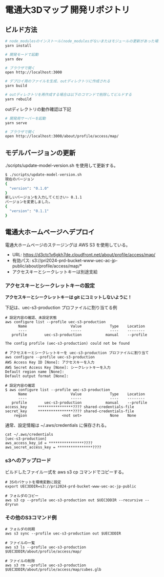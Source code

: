 # 電通大3Dマップ 開発リポジトリ

## ビルド方法

```sh
# node_modulesのインストール(node_modulesがないまたはモジュールの更新があった場合に実施)
yarn install

# 開発モードで起動
yarn dev

# ブラウザで開く
open http://localhost:3000
```

```sh
# デプロイ用のファイルを生成、outディレクトリに作成される
yarn build

# outディレクトリを再作成する場合は以下のコマンドで削除してビルドする
yarn rebuild
```

outディレクトリの動作確認は下記

```sh
# 開発用サーバーを起動
yarn serve

# ブラウザで開く
open http://localhost:3000/about/profile/access/map/
```

## モデルバージョンの更新

./scripts/update-model-version.sh を使用して更新する。

```sh
$ ./scripts/update-model-version.sh 
現在のバージョン
{
  "version": "0.1.0"
}
新しいバージョンを入力してください> 0.1.1
バージョンを変更しました。
{
  "version": "0.1.1"
}
```

## 電通大ホームページへデプロイ

電通大ホームページのステージングは AWS S3 を使用している。

- URL: https://d3ctc1v6gkh7de.cloudfront.net/about/profile/access/map/
- 有効パス: s3://pri2024-prd-bucket-www-uec-ac-jp-public/about/profile/access/map/*
- アクセスキーとシークレットキーは別途支給

### アクセスキーとシークレットキーの設定

**アクセスキーとシークレットキーは git にコミットしないように！**

下記は、uec-s3-production プロファイルに割り当てる例

```shell
# 設定内容の確認、未設定状態
aws configure list --profile uec-s3-production
      Name                    Value             Type    Location
      ----                    -----             ----    --------
   profile        uec-s3-production           manual    --profile

The config profile (uec-s3-production) could not be found

# アクセスキーとシークレットキーを uec-s3-production プロファイルに割り当て
aws configure --profile uec-s3-production
AWS Access Key ID [None]: アクセスキーを入力
AWS Secret Access Key [None]: シークレットキーを入力
Default region name [None]: 
Default output format [None]: 

# 設定内容の確認
$ aws configure list --profile uec-s3-production
      Name                    Value             Type    Location
      ----                    -----             ----    --------
   profile        uec-s3-production           manual    --profile
access_key     ****************???? shared-credentials-file    
secret_key     ****************???? shared-credentials-file    
    region                <not set>             None    None
```

通常、設定情報は ~/.aws/credentials に保存される。

```shell
cat ~/.aws/credentials
[uec-s3-production]
aws_access_key_id = ****************????
aws_secret_access_key = ****************????
```

### s3へのアップロード

ビルドしたファイル一式を aws s3 cp コマンドでコピーする。

```shell
# 3Sのバケットを環境変数に設定
export UEC3DDIR=s3://pri2024-prd-bucket-www-uec-ac-jp-public

# フォルダのコピー
aws s3 cp --profile uec-s3-production out $UEC3DDIR --recursive --dryrun
```

### その他のS3コマンド例

```shell
# フォルダの同期
aws s3 sync --profile uec-s3-production out $UEC3DDIR

# ファイルの一覧
aws s3 ls --profile uec-s3-production $UEC3DDIR/about/profile/access/map/

# ファイルの削除
aws s3 rm --profile uec-s3-production $UEC3DDIR/about/profile/access/map/cubes.glb
```
